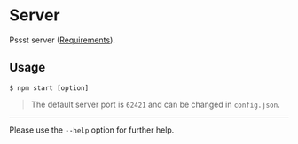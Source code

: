 Server
======
Pssst server ([Requirements](package.json)).

Usage
-----
```
$ npm start [option]
```

> The default server port is `62421` and can be changed in `config.json`.

----
Please use the `--help` option for further help.
